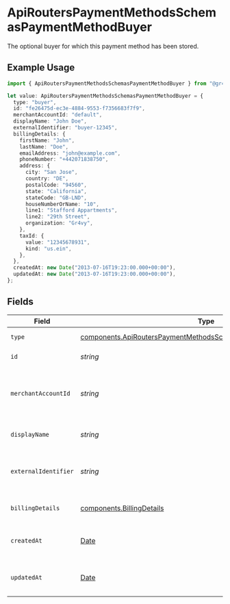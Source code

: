 # ApiRoutersPaymentMethodsSchemasPaymentMethodBuyer

The optional buyer for which this payment method has been stored.

## Example Usage

```typescript
import { ApiRoutersPaymentMethodsSchemasPaymentMethodBuyer } from "@gr4vy/sdk/models/components";

let value: ApiRoutersPaymentMethodsSchemasPaymentMethodBuyer = {
  type: "buyer",
  id: "fe26475d-ec3e-4884-9553-f7356683f7f9",
  merchantAccountId: "default",
  displayName: "John Doe",
  externalIdentifier: "buyer-12345",
  billingDetails: {
    firstName: "John",
    lastName: "Doe",
    emailAddress: "john@example.com",
    phoneNumber: "+442071838750",
    address: {
      city: "San Jose",
      country: "DE",
      postalCode: "94560",
      state: "California",
      stateCode: "GB-LND",
      houseNumberOrName: "10",
      line1: "Stafford Appartments",
      line2: "29th Street",
      organization: "Gr4vy",
    },
    taxId: {
      value: "12345678931",
      kind: "us.ein",
    },
  },
  createdAt: new Date("2013-07-16T19:23:00.000+00:00"),
  updatedAt: new Date("2013-07-16T19:23:00.000+00:00"),
};
```

## Fields

| Field                                                                                                                                                | Type                                                                                                                                                 | Required                                                                                                                                             | Description                                                                                                                                          | Example                                                                                                                                              |
| ---------------------------------------------------------------------------------------------------------------------------------------------------- | ---------------------------------------------------------------------------------------------------------------------------------------------------- | ---------------------------------------------------------------------------------------------------------------------------------------------------- | ---------------------------------------------------------------------------------------------------------------------------------------------------- | ---------------------------------------------------------------------------------------------------------------------------------------------------- |
| `type`                                                                                                                                               | [components.ApiRoutersPaymentMethodsSchemasPaymentMethodBuyerType](../../models/components/apirouterspaymentmethodsschemaspaymentmethodbuyertype.md) | :heavy_minus_sign:                                                                                                                                   | Always `buyer`.                                                                                                                                      | buyer                                                                                                                                                |
| `id`                                                                                                                                                 | *string*                                                                                                                                             | :heavy_minus_sign:                                                                                                                                   | The ID for the buyer.                                                                                                                                | fe26475d-ec3e-4884-9553-f7356683f7f9                                                                                                                 |
| `merchantAccountId`                                                                                                                                  | *string*                                                                                                                                             | :heavy_check_mark:                                                                                                                                   | The ID of the merchant account this buyer belongs to.                                                                                                | default                                                                                                                                              |
| `displayName`                                                                                                                                        | *string*                                                                                                                                             | :heavy_minus_sign:                                                                                                                                   | The display name for the buyer.                                                                                                                      | John Doe                                                                                                                                             |
| `externalIdentifier`                                                                                                                                 | *string*                                                                                                                                             | :heavy_minus_sign:                                                                                                                                   | The merchant identifier for this buyer.                                                                                                              | buyer-12345                                                                                                                                          |
| `billingDetails`                                                                                                                                     | [components.BillingDetails](../../models/components/billingdetails.md)                                                                               | :heavy_minus_sign:                                                                                                                                   | Base model with JSON encoders.                                                                                                                       |                                                                                                                                                      |
| `createdAt`                                                                                                                                          | [Date](https://developer.mozilla.org/en-US/docs/Web/JavaScript/Reference/Global_Objects/Date)                                                        | :heavy_check_mark:                                                                                                                                   | The date this buyer was created at.                                                                                                                  | 2013-07-16T19:23:00.000+00:00                                                                                                                        |
| `updatedAt`                                                                                                                                          | [Date](https://developer.mozilla.org/en-US/docs/Web/JavaScript/Reference/Global_Objects/Date)                                                        | :heavy_check_mark:                                                                                                                                   | The date this buyer was last updated at.                                                                                                             | 2013-07-16T19:23:00.000+00:00                                                                                                                        |
